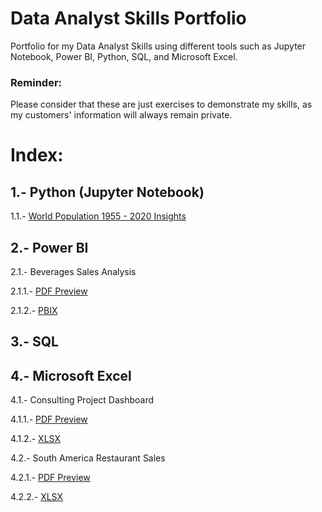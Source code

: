 # Data Analyst Skills Portfolio
Portfolio for my Data Analyst Skills using different tools such as Jupyter Notebook, Power BI, Python, SQL, and Microsoft Excel.

### Reminder:
Please consider that these are just exercises to demonstrate my skills, as my customers' information will always remain private.


# Index:

## 1.- Python (Jupyter Notebook)

1.1.- [World Population 1955 - 2020 Insights](https://github.com/jolverac/Data-Analyst-Portfolio/blob/main/World_Population_1955-2020_Insights.ipynb)    
    
## 2.- Power BI

2.1.- Beverages Sales Analysis

2.1.1.- [PDF Preview](https://github.com/jolverac/Data-Analyst-Portfolio/blob/main/Beverages_Sales_Analysis.pdf)
        
2.1.2.- [PBIX](https://github.com/jolverac/Data-Analyst-Portfolio/blob/main/Beverages_Sales_Analysis.pbix)

## 3.- SQL

## 4.- Microsoft Excel

4.1.- Consulting Project Dashboard

4.1.1.- [PDF Preview](https://github.com/jolverac/Data-Analyst-Portfolio/blob/main/Consulting_Project_%20Dashboard.pdf)
        
4.1.2.- [XLSX](https://github.com/jolverac/Data-Analyst-Portfolio/blob/main/Consulting_Project_%20Dashboard.xlsx)

4.2.- South America Restaurant Sales 

4.2.1.- [PDF Preview](https://github.com/jolverac/Data-Analyst-Portfolio/blob/main/SouthAmerica_Restaurant_Sales.pdf)
        
4.2.2.- [XLSX](https://github.com/jolverac/Data-Analyst-Portfolio/blob/main/SouthAmerica_Restaurant_Sales.xlsx)


